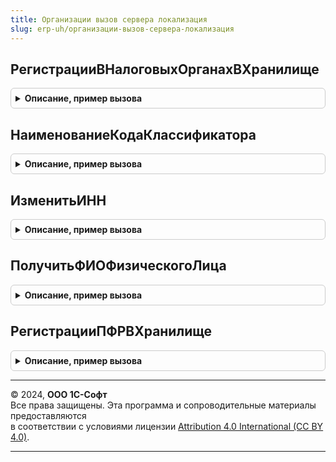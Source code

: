 ```yaml
---
title: Организации вызов сервера локализация
slug: erp-uh/организации-вызов-сервера-локализация
---
```



## РегистрацииВНалоговыхОрганахВХранилище
<details style="margin: 1em 0; padding: 0.5em; border: 1px solid #ccc; border-radius: 6px;">

<summary style="font-weight: bold; cursor: pointer;">Описание, пример вызова</summary>

```bsl

//++ Локализация

Функция РегистрацииВНалоговыхОрганахВХранилище(ОбъектСсылка, УникальныйИдентификатор) Экспорт
```

Пример вызова
```bsl
Результат = ОрганизацииВызовСервераЛокализация.РегистрацииВНалоговыхОрганахВХранилище(ОбъектСсылка, УникальныйИдентификатор) 
```
</details>

## НаименованиеКодаКлассификатора
<details style="margin: 1em 0; padding: 0.5em; border: 1px solid #ccc; border-radius: 6px;">

<summary style="font-weight: bold; cursor: pointer;">Описание, пример вызова</summary>

```bsl

Функция НаименованиеКодаКлассификатора(ИмяКлассификатора, Знач Код) Экспорт
```

Пример вызова
```bsl
Результат = ОрганизацииВызовСервераЛокализация.НаименованиеКодаКлассификатора(ИмяКлассификатора, Код) 
```
</details>

## ИзменитьИНН
<details style="margin: 1em 0; padding: 0.5em; border: 1px solid #ccc; border-radius: 6px;">

<summary style="font-weight: bold; cursor: pointer;">Описание, пример вызова</summary>

```bsl

Функция ИзменитьИНН(СсылкаНаОбъект) Экспорт
```

Пример вызова
```bsl
Результат = ОрганизацииВызовСервераЛокализация.ИзменитьИНН(СсылкаНаОбъект) 
```
</details>

## ПолучитьФИОФизическогоЛица
<details style="margin: 1em 0; padding: 0.5em; border: 1px solid #ccc; border-radius: 6px;">

<summary style="font-weight: bold; cursor: pointer;">Описание, пример вызова</summary>

```bsl

Функция ПолучитьФИОФизическогоЛица(ИндивидуальныйПредприниматель) Экспорт
```

Пример вызова
```bsl
Результат = ОрганизацииВызовСервераЛокализация.ПолучитьФИОФизическогоЛица(ИндивидуальныйПредприниматель) 
```
</details>

## РегистрацииПФРВХранилище
<details style="margin: 1em 0; padding: 0.5em; border: 1px solid #ccc; border-radius: 6px;">

<summary style="font-weight: bold; cursor: pointer;">Описание, пример вызова</summary>

```bsl

//++ НЕ УТ

Функция РегистрацииПФРВХранилище(ОбъектСсылка, УникальныйИдентификатор) Экспорт
```

Пример вызова
```bsl
Результат = ОрганизацииВызовСервераЛокализация.РегистрацииПФРВХранилище(ОбъектСсылка, УникальныйИдентификатор) 
```
</details>

---

© 2024, **ООО 1С-Софт**  
Все права защищены. Эта программа и сопроводительные материалы предоставляются  
в соответствии с условиями лицензии [Attribution 4.0 International (CC BY 4.0)](https://creativecommons.org/licenses/by/4.0/legalcode).

---
